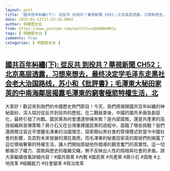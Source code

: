 ```yaml
---
layout: post
title: "國共百年糾纏(下): 從反共 到投共？華視新聞 CH52；北京高层透露，习想来想去，最终决定学毛泽东走黑社会老大治国路线，苏小和《批評書》；毛澤東大秘田家英的中南海鄰居揭露毛澤東的窮奢極慾特權生活，北"
date: 2025-01-12T17:23:20.000Z
author: 明鏡歷史台
from: https://www.youtube.com/watch?v=eQGARBmMU1o
tags: [ 明鏡歷史台 ]
comments: True
categories: [ 明鏡歷史台 ]
---
```

<!--1736702600000-->
[國共百年糾纏(下): 從反共 到投共？華視新聞 CH52；北京高层透露，习想来想去，最终决定学毛泽东走黑社会老大治国路线，苏小和《批評書》；毛澤東大秘田家英的中南海鄰居揭露毛澤東的窮奢極慾特權生活，北](https://www.youtube.com/watch?v=eQGARBmMU1o)
------

<div>
大家好！歡迎來到我們的中國歷史熱門節目！今天，我們將揭開國共百年糾纏的神秘面紗，深入探討從反共到投共的歷程。在二戰結束後，中國的國共矛盾急劇惡化，最終引發了內戰。國民黨為何會遭遇慘痛失敗？是內部腐敗，還是共產黨的高效組織與宣傳策略？蔣介石又在台灣重建國民黨的過程中，面臨了哪些挑戰？我們還將關注習近平借鑒毛澤東的治國理念，探索類似黑社會的管理模式對當今中國社會的影響，及其對未來發展的潛在風險。而毛澤東的秘書田家英的鄰居們則揭露了這位領袖奢華的特權生活，讓人們開始質疑他所倡導的艱苦奮鬥的真實性。這一切都揭示了權力、腐敗與歷史的複雜交織，無不反映出人性的陰暗與社會的矛盾。請大家繼續收看詳細內容！#國共兩黨 #內戰 #國民黨 #共產黨 #蔣介石 #腐敗 #土地改革 #組織能力 #社會變革 #政治改革
</div>
